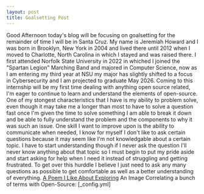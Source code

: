 ```yaml
---
layout: post
title: Goalsetting Post
---
```


Good Afternoon today's blog will be focusing on goalsetting for the remainder of time I will be in Santa Cruz. My name is Jeremiah Howard and I was born in Brooklyn, New York in 2004 and lived there until 2012 when I moved to Charlotte, North Carolina in which I stayed and was raised there. I first attended Norfolk State University in 2022 in whiched I joined the "Spartan Legion" Marching Band and majored in Computer Science, now as I am entering my third year at NSU my major has slightly shifted to a focus in Cybersecurity and I am projected to graduate May 2026. Coming to this internship will be my first time dealing with anything open source related, I'm eager to continue to learn and understand the elements of open-source. One of my stongest characteristics that I have is my ability to problem solve, even though it may take me a longer than most to have to solve a question fast once I'm given the time to solve something I am able to break it down and be able to fully understand the problem and the components to why it was such an issue. One skill I want to improve upon is the ability to communicate when needed, I know for myself I don't like to ask certain questions because it may seem like I'm not knowledgable about a certain topic. I have to start understanding though if I never ask the question I'll never know anything about that topic so I must begin to put my pride aside and start asking for help when I need it instead of struggling and getting frustrated. To get over this hurddle I believe I just need to ask any many questions as possible to get comfortable as well as a better understanding of everything.
[A Poem I Like About Exploring](https://poemanalysis.com/helen-hunt-jackson/outward-bound-by-helen-hunt-jackson/)
An Image Correlating a bunch of terms with Open-Source:
[_config.yml]
